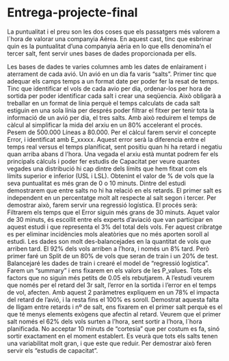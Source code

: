 # Entrega-projecte-final

La puntualitat i el preu son les dos coses que els passatgers més valorem a l´hora de valorar una companyia Aérea. En aquest cast, tinc que esbrinar quin es la puntualitat d’una companyia aèria en lo que ells denomina’n el tercer salt, fent servir unes bases de dades proporcionada per ells. 

Les bases de dades te varies columnes amb les dates de enlairament i aterrament de cada avió. Un avió en un dia fa varis “salts”. Primer tinc que adequar els camps temps a un format date per poder fer la resat de temps. Tinc que identificar el vols de cada avio per dia, ordenar-los per hora de sortida per poder identificar cada salt i crear una seqüencia. Això obligarà a treballar en un format de línia perquè el temps calculats de cada salt estiguin en una sola línia per després poder filtrar el fitxer per tenir tota la informació de un avió per dia, el tres salts. Amb això reduirem el temps de càlcul al simplificar la mida del arxiu en un 80% accelerant el procés. Pesem de 500.000 Líneas a 80.000.
Per el càlcul farem servir el concepte Error, i identificat amb E_xxxxx. Aquest error serà la diferencia entre el temps real versus el temps planificat, sent positiu quan hi ha retard i negatiu quan arriba abans d l’hora.
Una vegada el arxiu està muntat podrem fer els principals càlculs i poder fer estudis de Capacitat per veure quantes vegades una distribució hi cap dintre dels límits que hem fitxat com els límits superior e inferior (USL i LSL). Obtenint el valor de % de vols que la seva puntualitat es més gran de 0 o 10 minuts.
Dintre del estudi demostrarem que entre salts no hi ha relació en els retards. El primer salt es independent en un percentatge molt alt respecte al salt segon i tercer. Per demostrar això, farem servir una regressió logística. El procés serà:
Filtrarem els temps que el Error siguin més grans de 30 minuts. Aquet valor de 30 minuts, és escollit entre els experts d’aviació que van participar en aquest estudi i que representa el 3% del total dels vols. Fer aquest cribratge es per eliminar incidències mols aleatòries que no més aporten soroll al estudi.
Les dades son molt des-balancejades en la quantitat de vols que arriben tard. El 92% dels vols arriben a l’hora, i només un 8% tard. Però primer faré un Split de un 80% de vols que seran de  train i un 20% de test. Balancejaré les dades de train i crearé el model de “regressió logística”. Farem un “summary” i ens fixarem en els valors de les P_values. Tots els factors que no siguin més petits de 0.05 els rebutjarem. A l’estudi veurem que només per el retard del 3r salt, l’error en la sortida i l’error en el temps de vol, afecten. Amb aquest 2 paràmetres expliquem en un 78% el impacta del retard de l’avió, i la resta fins el 100% es soroll.
Demostrat aquesta falta de lligam entre retards i nº de salt, ens fixarem en el primer salt perquè es el que té menys elements exògens que afectin al retard. Veurem que el primer salt només el 62% dels vols surten a l’hora, sent sortir a l’hora, l`hora planificada. No acceptar 10 minuts de “cortesia” que per costum es fa, sinó sortir exactament en el moment establert. 
Es veurà que tots els salts tenen una variabilitat molt gran, i que este que reduir. Per demostrar això feren servir els “estudis de capacitat”.

